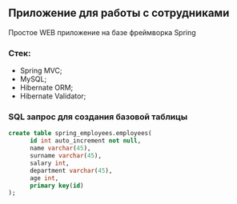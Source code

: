 ## Приложение для работы с сотрудниками

Простое WEB приложение на базе фреймворка Spring

### Стек:
- Spring MVC;
- MySQL;
- Hibernate ORM;
- Hibernate Validator;

### SQL запрос для создания базовой таблицы
```sql
create table spring_employees.employees(
      id int auto_increment not null,
      name varchar(45),
      surname varchar(45),
      salary int,
      department varchar(45),
      age int,
      primary key(id)
);
```